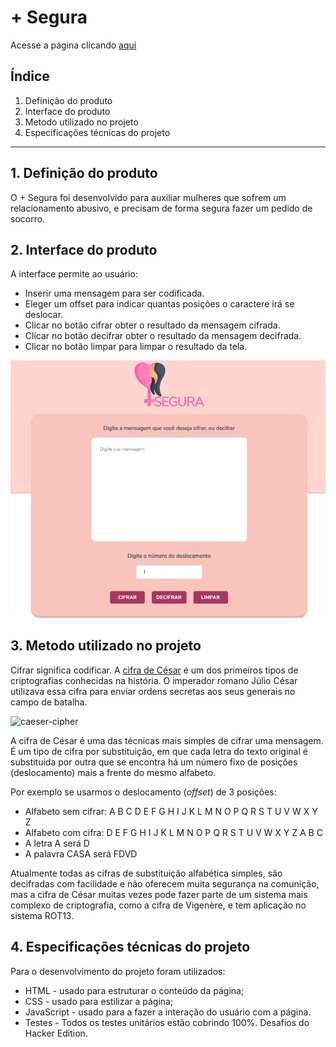 # + Segura

Acesse a página clicando [aqui](https://lillabordignon.github.io/SAP005-cipher/)

## Índice

1. Definição do produto
2. Interface do produto
3. Metodo utilizado no projeto
4. Especificações técnicas do projeto

***

## 1. Definição do produto

O + Segura foi desenvolvido para auxiliar mulheres que sofrem um relacionamento abusivo, e precisam
de forma segura fazer um pedido de socorro.

## 2. Interface do produto

A interface permite ao usuário:

* Inserir uma mensagem para ser codificada.
* Eleger um offset para indicar quantas posições o caractere irá se deslocar.
* Clicar no botão cifrar obter o resultado da mensagem cifrada.
* Clicar no botão decifrar obter o resultado da mensagem decifrada.
* Clicar no botão limpar para limpar o resultado da tela.

![](/src/img/telaProjeto.JPG)

## 3. Metodo utilizado no projeto

Cifrar significa codificar. A [cifra de
César](https://pt.wikipedia.org/wiki/Cifra_de_C%C3%A9sar) é um dos primeiros
tipos de criptografias conhecidas na história. O imperador romano Júlio César
utilizava essa cifra para enviar ordens secretas aos seus generais no campo de
batalha.

![caeser-cipher](https://user-images.githubusercontent.com/11894994/60990999-07ffdb00-a320-11e9-87d0-b7c291bc4cd1.png)

A cifra de César é uma das técnicas mais simples de cifrar uma mensagem. É um
tipo de cifra por substituição, em que cada letra do texto original é
substituida por outra que se encontra há um número fixo de posições
(deslocamento) mais a frente do mesmo alfabeto.

Por exemplo se usarmos o deslocamento (_offset_) de 3 posições:

* Alfabeto sem cifrar: A B C D E F G H I J K L M N O P Q R S T U V W X Y Z
* Alfabeto com cifra:  D E F G H I J K L M N O P Q R S T U V W X Y Z A B C
* A letra A será D
* A palavra CASA será FDVD

Atualmente todas as cifras de substituição alfabética simples, são decifradas
com facilidade e não oferecem muita segurança na comunição, mas a cifra de César
muitas vezes pode fazer parte de um sistema mais complexo de criptografia, como
a cifra de Vigenère, e tem aplicação no sistema ROT13.

## 4. Especificações técnicas do projeto

Para o desenvolvimento do projeto foram utilizados:

* HTML - usado para estruturar o conteúdo da página;
* CSS - usado para estilizar a página;
* JavaScript - usado para a fazer a interação do usuário com a página.
* Testes - Todos os testes unitários estão cobrindo 100%. Desafios do Hacker Edition.
